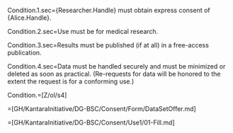 Condition.1.sec={Researcher.Handle} must obtain express consent of {Alice.Handle}.

Condition.2.sec=Use must be for medical research.

Condition.3.sec=Results must be published (if at all) in a free-access publication.

Condition.4.sec=Data must be handled securely and must be minimized or deleted as soon as practical.  (Re-requests for data will be honored to the extent the request is for a conforming use.)

Condition.=[Z/ol/s4]

=[GH/KantaraInitiative/DG-BSC/Consent/Form/DataSetOffer.md]

=[GH/KantaraInitiative/DG-BSC/Consent/Use1/01-Fill.md]